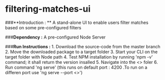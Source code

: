 # filtering-matches-ui

###**Introduction : **
			A stand-alone UI to enable users filter matches based on some pre-configured filters

###**Dependency :**
			A pre-configured Node Server
			
###**Run Instructions :**
			1. Download the source-code from the master branch
			2. Move the downloaded package to a target folder
			3. Start your CLI on the target folder with Node path
			4. Test NPM installation by running 'npm -v' command; it shall return the version insalled
			5. Navigate into the <<filtering-matches-ui>> foler
			6. Run command 'ng serve' (this runs on default port : 4200 .To run on a differen port use 'ng serve --port <<new port number>>') 